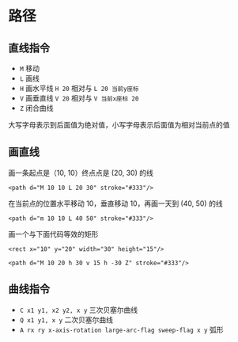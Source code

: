# 路径
## 直线指令
* `M` 移动
* `L` 画线
* `H` 画水平线 `H 20` 相对与 `L 20 当前y座标`
* `V` 画垂直线 `V 20` 相对与 `V 当前x座标 20`
* `Z` 闭合曲线

大写字母表示到后面值为绝对值，小写字母表示后面值为相对当前点的值

## 画直线
画一条起点是（10, 10）终点点是 (20, 30) 的线 
```
<path d="M 10 10 L 20 30" stroke="#333"/>
```

在当前点的位置水平移动 10，垂直移动 10，再画一天到 (40, 50) 的线

```
<path d="m 10 10 L 40 50" stroke="#333"/>

```

画一个与下面代码等效的矩形
```
<rect x="10" y="20" width="30" height="15"/>
```

```
<path d="M 10 20 h 30 v 15 h -30 Z" stroke="#333"/>

```

## 曲线指令
* `C x1 y1, x2 y2, x y` 三次贝塞尔曲线
* `Q x1 y1, x y` 二次贝塞尔曲线
* `A rx ry x-axis-rotation large-arc-flag sweep-flag x y` 弧形